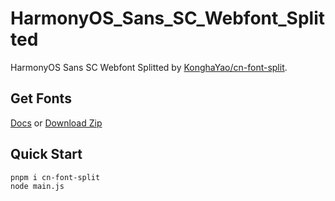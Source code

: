 # HarmonyOS_Sans_SC_Webfont_Splitted

HarmonyOS Sans SC Webfont Splitted by [KonghaYao/cn-font-split](https://github.com/KonghaYao/cn-font-split/tree/release/packages/ffi-js).

## Get Fonts

[Docs](https://developer.huawei.com/consumer/cn/doc/design-guides/font-0000001828772001#section55510217189) or [Download Zip](https://developer.huawei.com/images/download/next/HarmonyOS-Sans.zip)

## Quick Start

```sh
pnpm i cn-font-split
node main.js
```
